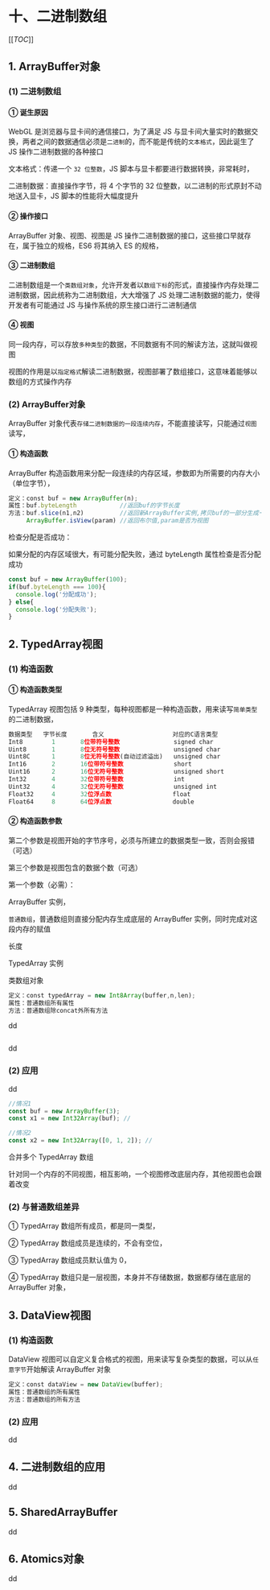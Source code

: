 # 十、二进制数组

[[_TOC_]]

## 1. ArrayBuffer对象

### (1) 二进制数组

#### ① 诞生原因

WebGL 是浏览器与显卡间的通信接口，为了满足 JS 与显卡间大量实时的数据交换，两者之间的数据通信必须是`二进制`的，而不能是传统的`文本格式`，因此诞生了 JS 操作二进制数据的各种接口

文本格式：传递一个 `32 位整数`，JS 脚本与显卡都要进行数据转换，非常耗时，

二进制数据：直接操作字节，将 4 个字节的 32 位整数，以二进制的形式原封不动地送入显卡，JS 脚本的性能将大幅度提升

#### ② 操作接口

ArrayBuffer 对象、视图、视图是 JS 操作二进制数据的接口，这些接口早就存在，属于独立的规格，ES6 将其纳入 ES 的规格，

#### ③ 二进制数组

二进制数组是一个`类数组对象`，允许开发者以`数组下标`的形式，直接操作内存处理二进制数据，因此统称为二进制数组，大大增强了 JS 处理二进制数据的能力，使得开发者有可能通过 JS 与操作系统的原生接口进行二进制通信

#### ④ 视图

同一段内存，可以存放`多种类型`的数据，不同数据有不同的解读方法，这就叫做视图

视图的作用是以`指定格式`解读二进制数据，视图部署了数组接口，这意味着能够以数组的方式操作内存

### (2) ArrayBuffer对象

ArrayBuffer 对象代表`存储二进制数据的一段连续内存`，不能直接读写，只能通过`视图`读写，

#### ① 构造函数

ArrayBuffer 构造函数用来分配一段连续的内存区域，参数即为所需要的内存大小（单位字节），

```javascript
定义：const buf = new ArrayBuffer(n);
属性：buf.byteLength            //返回buf的字节长度
方法：buf.slice(n1,n2)          //返回新ArrayBuffer实例,拷贝buf的一部分生成一个新的ArrayBuffer实例
     ArrayBuffer.isView(param) //返回布尔值,param是否为视图
```

检查分配是否成功：

如果分配的内存区域很大，有可能分配失败，通过 byteLength 属性检查是否分配成功

```javascript
const buf = new ArrayBuffer(100);
if(buf.byteLength === 100){
  console.log('分配成功');
} else{
  console.log('分配失败');
}
```

## 2. TypedArray视图

### (1) 构造函数

#### ① 构造函数类型

TypedArray 视图包括 9 种类型，每种视图都是一种构造函数，用来读写`简单类型`的二进制数据，

```javascript
数据类型   字节长度       含义                   对应的C语言类型
Int8        1       8位带符号整数               signed char
Uint8       1       8位无符号整数               unsigned char 
Uint8C      1       8位无符号整数(自动过滤溢出)   unsigned char
Int16       2       16位带符号整数              short
Uint16      2       16位无符号整数              unsigned short
Int32       4       32位带符号整数              int
Uint32      4       32位无符号整数              unsigned int
Float32     4       32位浮点数                 float
Float64     8       64位浮点数                 double
```

#### ② 构造函数参数

第二个参数是视图开始的字节序号，必须与所建立的数据类型一致，否则会报错（可选）

第三个参数是视图包含的数据个数（可选）

第一个参数（必需）：

ArrayBuffer 实例，

`普通数组`，普通数组则直接分配内存生成底层的 ArrayBuffer 实例，同时完成对这段内存的赋值

长度

TypedArray 实例

类数组对象

```javascript
定义：const typedArray = new Int8Array(buffer,n,len);
属性：普通数组所有属性
方法：普通数组除concat外所有方法
```

dd

```javascript


```
dd

### (2) 应用

dd

```javascript
//情况1
const buf = new ArrayBuffer(3);
const x1 = new Int32Array(buf); //

//情况2
const x2 = new Int32Array([0, 1, 2]); //
```

合并多个 TypedArray 数组

针对同一个内存的不同视图，相互影响，一个视图修改底层内存，其他视图也会跟着改变

### (2) 与普通数组差异

① TypedArray 数组所有成员，都是同一类型，

② TypedArray 数组成员是连续的，不会有空位，

③ TypedArray 数组成员默认值为 0，

④ TypedArray 数组只是一层视图，本身并不存储数据，数据都存储在底层的 ArrayBuffer 对象，

## 3. DataView视图

### (1) 构造函数

DataView 视图可以自定义复合格式的视图，用来读写复杂类型的数据，可以从`任意字节`开始解读 ArrayBuffer 对象

```javascript
定义：const dataView = new DataView(buffer);
属性：普通数组的所有属性
方法：普通数组的所有方法
```

### (2) 应用

dd

## 4. 二进制数组的应用

dd

## 5. SharedArrayBuffer

dd

## 6\. Atomics对象

dd
